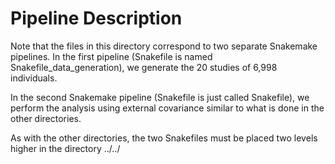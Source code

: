 # Pipeline Description 

Note that the files in this directory correspond to two separate Snakemake pipelines. 
In the first pipeline (Snakefile is named Snakefile_data_generation), we generate
the 20 studies of 6,998 individuals. 

In the second Snakemake pipeline (Snakefile is just called Snakefile), we perform 
the analysis using external covariance similar to what is done in the other directories. 

As with the other directories, the two Snakefiles must be placed two levels higher 
in the directory ../../